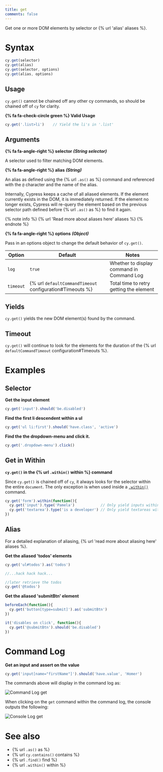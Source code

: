 ```yaml
---
title: get
comments: false
---
```


Get one or more DOM elements by selector or {% url 'alias' aliases %}.

# Syntax

```javascript
cy.get(selector)
cy.get(alias)
cy.get(selector, options)
cy.get(alias, options)
```

## Usage

`cy.get()` cannot be chained off any other cy commands, so should be chained off of `cy` for clarity.

**{% fa fa-check-circle green %} Valid Usage**

```javascript
cy.get('.list>li')    // Yield the li's in '.list'
```

## Arguments

**{% fa fa-angle-right %} selector** ***(String selector)***

A selector used to filter matching DOM elements.

**{% fa fa-angle-right %} alias** ***(String)***

An alias as defined using the {% url `.as()` as %} command and referenced with the `@` character and the name of the alias.

Internally, Cypress keeps a cache of all aliased elements.  If the element currently exists in the DOM, it is immediately returned.  If the element no longer exists, Cypress will re-query the element based on the previous selector path defined before {% url `.as()` as %} to find it again.

{% note info %}
{% url 'Read more about aliases here' aliases %}
{% endnote %}

**{% fa fa-angle-right %} options** ***(Object)***

Pass in an options object to change the default behavior of `cy.get()`.

Option | Default | Notes
--- | --- | ---
`log` | `true` | Whether to display command in Command Log
`timeout` | {% url `defaultCommandTimeout` configuration#Timeouts %} | Total time to retry getting the element

## Yields

`cy.get()` yields the new DOM element(s) found by the command.

## Timeout

`cy.get()` will continue to look for the elements for the duration of the {% url `defaultCommandTimeout` configuration#Timeouts %}.

# Examples

## Selector

**Get the input element**

```javascript
cy.get('input').should('be.disabled')
```

**Find the first li descendent within a ul**

```javascript
cy.get('ul li:first').should('have.class', 'active')
```

**Find the the dropdown-menu and click it.**

```javascript
cy.get('.dropdown-menu').click()
```

## Get in Within

**`cy.get()` in the {% url `.within()` within %} command**

Since `cy.get()` is chained off of `cy`, it always looks for the selector within the entire `document`. The only exception is when used inside a [`.within()`]() command.

```javascript
cy.get('form').within(function(){
  cy.get('input').type('Pamela')            // Only yield inputs within form
  cy.get('textarea').type('is a developer') // Only yield textareas within form
})
```

## Alias

For a detailed explanation of aliasing, {% url 'read more about aliasing here' aliases %}.

**Get the aliased 'todos' elements**

```javascript
cy.get('ul#todos').as('todos')

//...hack hack hack...

//later retrieve the todos
cy.get('@todos')
```

**Get the aliased 'submitBtn' element**

```javascript
beforeEach(function(){
  cy.get('button[type=submit]').as('submitBtn')
})

it('disables on click', function(){
  cy.get('@submitBtn').should('be.disabled')
})
```

# Command Log

**Get an input and assert on the value**

```javascript
cy.get('input[name="firstName"]').should('have.value', 'Homer')
```

The commands above will display in the command log as:

![Command Log get](/img/api/get/get-element-and-make-an-assertion.png)

When clicking on the `get` command within the command log, the console outputs the following:

![Console Log get](/img/api/get/console-log-get-command-and-elements-found.png)

# See also

- {% url `.as()` as %}
- {% url `cy.contains()` contains %}
- {% url `.find()` find %}
- {% url `.within()` within %}
